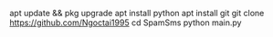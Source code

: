 
apt update && pkg upgrade
apt install python
apt install git
git clone https://github.com/Ngoctai1995
cd SpamSms
python main.py
